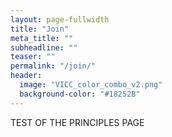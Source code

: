 ```yaml
---
layout: page-fullwidth
title: "Join"
meta_title: ""
subheadline: ""
teaser: ""
permalink: "/join/"
header:
  image: "VICC_color_combo_v2.png"
  background-color: "#18252B"
---
```



TEST OF THE PRINCIPLES PAGE
